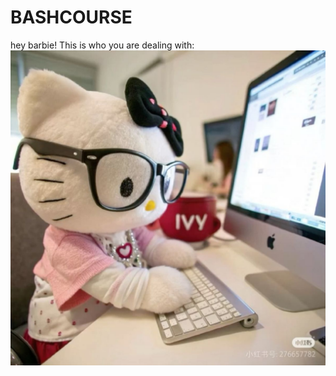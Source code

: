 # BASHCOURSE
hey barbie!
This is who you are dealing with:
![alt text](8711d3b5e1d93488eaba3ed28d0bfa8d.jpg "my picture") 
